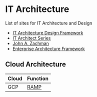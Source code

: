 # IT Architecture

List of sites for IT Architecture and Design

* [IT Architecture Design Framework](https://www.infoq.com/articles/admit-architecture-framework/)
* [IT Architect Series](http://itaseries.com/account-have-one/)
* [John A. Zachman](https://www.zachman.com/resources/ea-articles-reference/327-the-framework-for-enterprise-architecture-background-description-and-utility-by-john-a-zachman)
* [Enterprise Architecture Framework](https://en.wikipedia.org/wiki/Enterprise_architecture_framework)

## Cloud Architecture

| Cloud | Function |
| ----- | -------- |
| GCP   | [RAMP](https://cloud.google.com/blog/products/cloud-migration/google-cloud-ramp-program-simplifies-cloud-migration)     |
